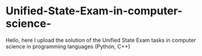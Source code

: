 # Unified-State-Exam-in-computer-science-

Hello, here I upload the solution of the Unified State Exam tasks in computer science in programming languages (Python, C++)


